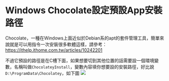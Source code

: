 # Windows Chocolate設定預設App安裝路徑

Chocolate，一種在Windows上面近似於Debian系的apt的套件管理工具，簡單來說就是可以用指令一次安裝很多軟體這樣，請參考：https://ithelp.ithome.com.tw/articles/10242201

不過它預設的路徑是在C槽下面，如果想要切到其他位置的話需要設一個環境變數，名稱叫做`ChocolateyInstall`，變數內容填你想要設的安裝路徑，好比說`D:\ProgramData\Chocolatey`，如下圖
![](https://i.imgur.com/Day5vUf.png)

